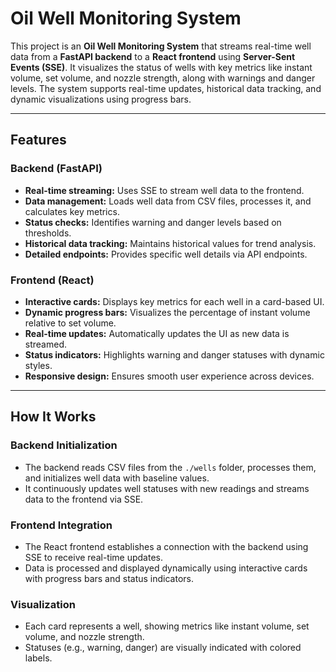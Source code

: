 # Oil Well Monitoring System

This project is an **Oil Well Monitoring System** that streams real-time well data from a **FastAPI backend** to a **React frontend** using **Server-Sent Events (SSE)**. It visualizes the status of wells with key metrics like instant volume, set volume, and nozzle strength, along with warnings and danger levels. The system supports real-time updates, historical data tracking, and dynamic visualizations using progress bars.

---

## Features

### Backend (FastAPI)
- **Real-time streaming:** Uses SSE to stream well data to the frontend.
- **Data management:** Loads well data from CSV files, processes it, and calculates key metrics.
- **Status checks:** Identifies warning and danger levels based on thresholds.
- **Historical data tracking:** Maintains historical values for trend analysis.
- **Detailed endpoints:** Provides specific well details via API endpoints.

### Frontend (React)
- **Interactive cards:** Displays key metrics for each well in a card-based UI.
- **Dynamic progress bars:** Visualizes the percentage of instant volume relative to set volume.
- **Real-time updates:** Automatically updates the UI as new data is streamed.
- **Status indicators:** Highlights warning and danger statuses with dynamic styles.
- **Responsive design:** Ensures smooth user experience across devices.

---

## How It Works

### Backend Initialization
- The backend reads CSV files from the `./wells` folder, processes them, and initializes well data with baseline values.
- It continuously updates well statuses with new readings and streams data to the frontend via SSE.

### Frontend Integration
- The React frontend establishes a connection with the backend using SSE to receive real-time updates.
- Data is processed and displayed dynamically using interactive cards with progress bars and status indicators.

### Visualization
- Each card represents a well, showing metrics like instant volume, set volume, and nozzle strength.
- Statuses (e.g., warning, danger) are visually indicated with colored labels.
